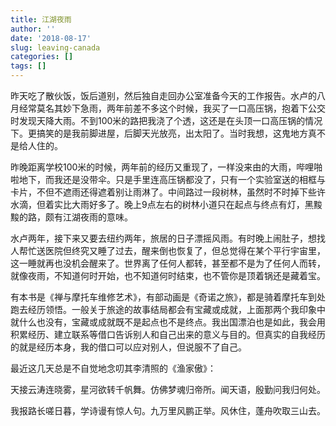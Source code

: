 ```yaml
---
title: 江湖夜雨
author: ''
date: '2018-08-17'
slug: leaving-canada
categories: []
tags: []
---
```


昨天吃了散伙饭，饭后道别，然后独自走回办公室准备今天的工作报告。水卢的八月经常莫名其妙下急雨，两年前差不多这个时候，我买了一口高压锅，抱着下公交时发现天降大雨。不到100米的路把我浇了个透，这还是在头顶一口高压锅的情况下。更搞笑的是我前脚进屋，后脚天光放亮，出太阳了。当时我想，这鬼地方真不是给人住的。

昨晚距离学校100米的时候，两年前的经历又重现了，一样没来由的大雨，哔哩啪啦地下，而我还是没带伞。只是手里连高压锅都没了，只有一个实验室送的相框与卡片，不但不遮雨还得遮着别让雨淋了。中间路过一段树林，虽然时不时掉下些许水滴，但着实比大雨好多了。晚上9点左右的树林小道只在起点与终点有灯，黑黢黢的路，颇有江湖夜雨的意味。

水卢两年，接下来又要去纽约两年，旅居的日子漂摇风雨。有时晚上闹肚子，想找人帮忙送医院但终究又睡了过去，醒来倒也恢复了，但总觉得在某个平行宇宙里，这一睡就再也没机会醒来了。世界离了任何人都转，甚至都不是为了任何人而转，就像夜雨，不知道何时开始，也不知道何时结束，也不管你是顶着锅还是藏着宝。

有本书是《禅与摩托车维修艺术》，有部动画是《奇诺之旅》，都是骑着摩托车到处跑去经历领悟。一般关于旅途的故事结局都会有宝藏或成就，上面那两个我印象中就什么也没有，宝藏或成就既不是起点也不是终点。我出国漂泊也是如此，我会用积累经历、建立联系等借口告诉别人和自己出来的意义与目的。但真实的自我经历的就是经历本身，我的借口可以应对别人，但说服不了自己。

最近这几天总是不自觉地念叨其李清照的《渔家傲》：

天接云涛连晓雾，星河欲转千帆舞。仿佛梦魂归帝所。闻天语，殷勤问我归何处。

我报路长嗟日暮，学诗谩有惊人句。九万里风鹏正举。风休住，蓬舟吹取三山去。
